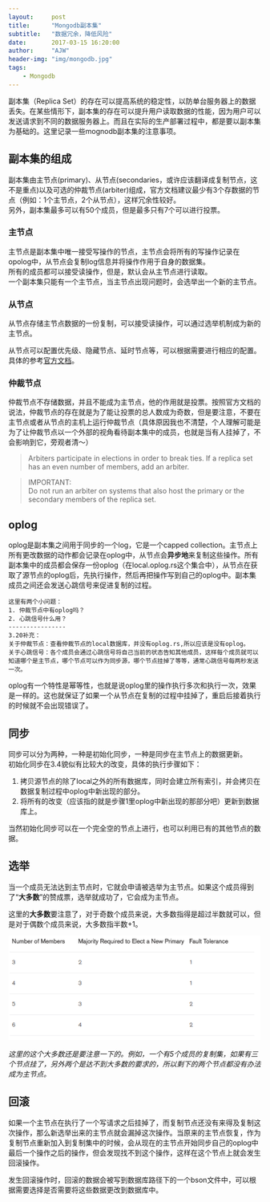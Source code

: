 ```yaml
---
layout:     post
title:      "Mongodb副本集"
subtitle:   "数据冗余，降低风险"
date:       2017-03-15 16:20:00
author:     "AJW"
header-img: "img/mongodb.jpg"
tags:
    - Mongodb
---
```


副本集（Replica Set）的存在可以提高系统的稳定性，以防单台服务器上的数据丢失。在某些情形下，副本集的存在可以提升用户读取数据的性能，因为用户可以发送请求到不同的数据服务器上。而且在实际的生产部署过程中，都是要以副本集为基础的。这里记录一些mognodb副本集的注意事项。

## 副本集的组成
副本集由主节点(primary)、从节点(secondaries，或许应该翻译成复制节点，这不是重点)以及可选的仲裁节点(arbiter)组成，官方文档建议最少有3个存数据的节点（例如：1个主节点，2个从节点），这样冗余性较好。  
另外，副本集最多可以有50个成员，但是最多只有7个可以进行投票。
### 主节点
主节点是副本集中唯一接受写操作的节点，主节点会将所有的写操作记录在opolog中，从节点会复制log信息并将操作作用于自身的数据集。  
所有的成员都可以接受读操作，但是，默认会从主节点进行读取。  
一个副本集只能有一个主节点，当主节点出现问题时，会选举出一个新的主节点。

### 从节点
从节点存储主节点数据的一份复制，可以接受读操作，可以通过选举机制成为新的主节点。

从节点可以配置优先级、隐藏节点、延时节点等，可以根据需要进行相应的配置。具体的参考[官方文档](https://docs.mongodb.com/manual/core/replica-set-secondary/)。

### 仲裁节点
仲裁节点不存储数据，并且不能成为主节点，他的作用就是投票。按照官方文档的说法，仲裁节点的存在就是为了能让投票的总人数成为奇数，但是要注意，不要在主节点或者从节点的主机上运行仲裁节点（具体原因我也不清楚，个人理解可能是为了让仲裁节点以一个外部的视角看待副本集中的成员，也就是当有人挂掉了，不会影响到它，旁观者清～）
>Arbiters participate in elections in order to break ties. If a replica set has an even number of members, add an arbiter.

>IMPORTANT:  
>Do not run an arbiter on systems that also host the primary or the secondary members of the replica set.

## oplog
oplog是副本集之间用于同步的一个log，它是一个capped collection。主节点上所有更改数据的动作都会记录在oplog中，从节点会**异步地**来复制这些操作。所有副本集中的成员都会保存一份oplog（在local.oplog.rs这个集合中），从节点在获取了源节点的oplog后，先执行操作，然后再把操作写到自己的oplog中。副本集成员之间还会发送心跳信号来促进复制的过程。
	
	这里有两个小问题：
	1. 仲裁节点中有oplog吗？
	2. 心跳信号什么用？
	----------------
	3.20补充：  
	关于仲裁节点：查看仲裁节点的local数据库，并没有oplog.rs,所以应该是没有oplog。
	关于心跳信号：各个成员会通过心跳信号将自己当前的状态告知其他成员，这样每个成员就可以知道哪个是主节点，哪个节点可以作为同步源，哪个节点挂掉了等等，通常心跳信号每两秒发送一次。

 
oplog有一个特性是幂等性，也就是说oplog里的操作执行多次和执行一次，效果是一样的。这也就保证了如果一个从节点在复制的过程中挂掉了，重启后接着执行的时候就不会出现错误了。

## 同步
同步可以分为两种，一种是初始化同步，一种是同步在主节点上的数据更新。  
初始化同步在3.4貌似有比较大的改变，具体的执行步骤如下：

1. 拷贝源节点的除了local之外的所有数据库，同时会建立所有索引，并会拷贝在数据复制过程中oplog中新出现的部分。
2. 将所有的改变（应该指的就是步骤1里oplog中新出现的那部分吧）更新到数据库上。

当然初始化同步可以在一个完全空的节点上进行，也可以利用已有的其他节点的数据。

## 选举
当一个成员无法达到主节点时，它就会申请被选举为主节点。如果这个成员得到了“**大多数**”的赞成票，选举就成功了，它会成为主节点。

这里的**大多数**要注意了，对于奇数个成员来说，大多数指得是超过半数就可以，但是对于偶数个成员来说，大多数指半数+1。

![mongo的大多数](/img/in-post/mongo-replica-set-majority.PNG)

*这里的这个大多数还是要注意一下的。例如，一个有5个成员的复制集，如果有三个节点挂了，另外两个是达不到大多数的要求的，所以剩下的两个节点都没有办法成为主节点。*

## 回滚
如果一个主节点在执行了一个写请求之后挂掉了，而复制节点还没有来得及复制这次操作，那么新选举出来的主节点就会漏掉这次操作。当原来的主节点恢复，作为复制节点重新加入到复制集中的时候，会从现在的主节点开始同步自己的oplog中最后一个操作之后的操作，但会发现找不到这个操作，这样在这个节点上就会发生回滚操作。

发生回滚操作时，回滚的数据会被写到数据库路径下的一个bson文件中，可以根据需要选择是否需要将这些数据更改到数据库中。